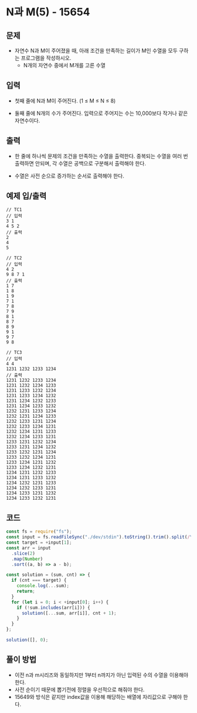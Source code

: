 # N과 M(5) - 15654

## 문제

- 자연수 N과 M이 주어졌을 때, 아래 조건을 만족하는 길이가 M인 수열을 모두 구하는 프로그램을 작성하시오.
  - N개의 자연수 중에서 M개를 고른 수열

## 입력

- 첫째 줄에 N과 M이 주어진다. (1 ≤ M ≤ N ≤ 8)

- 둘째 줄에 N개의 수가 주어진다. 입력으로 주어지는 수는 10,000보다 작거나 같은 자연수이다.

## 출력

- 한 줄에 하나씩 문제의 조건을 만족하는 수열을 출력한다. 중복되는 수열을 여러 번 출력하면 안되며, 각 수열은 공백으로 구분해서 출력해야 한다.

- 수열은 사전 순으로 증가하는 순서로 출력해야 한다.

## 예제 입/출력

```
// TC1
// 입력
3 1
4 5 2
// 출력
2
4
5

// TC2
// 입력
4 2
9 8 7 1
// 출력
1 7
1 8
1 9
7 1
7 8
7 9
8 1
8 7
8 9
9 1
9 7
9 8

// TC3
// 입력
4 4
1231 1232 1233 1234
// 출력
1231 1232 1233 1234
1231 1232 1234 1233
1231 1233 1232 1234
1231 1233 1234 1232
1231 1234 1232 1233
1231 1234 1233 1232
1232 1231 1233 1234
1232 1231 1234 1233
1232 1233 1231 1234
1232 1233 1234 1231
1232 1234 1231 1233
1232 1234 1233 1231
1233 1231 1232 1234
1233 1231 1234 1232
1233 1232 1231 1234
1233 1232 1234 1231
1233 1234 1231 1232
1233 1234 1232 1231
1234 1231 1232 1233
1234 1231 1233 1232
1234 1232 1231 1233
1234 1232 1233 1231
1234 1233 1231 1232
1234 1233 1232 1231
```

## 코드

```javascript
const fs = require("fs");
const input = fs.readFileSync("./dev/stdin").toString().trim().split(/\s+/);
const target = +input[1];
const arr = input
  .slice(2)
  .map(Number)
  .sort((a, b) => a - b);

const solution = (sum, cnt) => {
  if (cnt === target) {
    console.log(...sum);
    return;
  }
  for (let i = 0; i < +input[0]; i++) {
    if (!sum.includes(arr[i])) {
      solution([...sum, arr[i]], cnt + 1);
    }
  }
};

solution([], 0);
```

## 풀이 방법

- 이전 n과 m시리즈와 동일하지만 1부터 n까지가 아닌 입력된 수의 수열을 이용해야 한다.
- 사전 순이기 때문에 뽑기전에 정렬을 우선적으로 해줘야 한다.
- 15649와 방식은 같지만 index값을 이용해 해당하는 배열에 자리값으로 구해야 한다.
